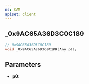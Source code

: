 ```yaml
---
ns: CAM
apiset: client
---
```

## _0x9AC65A36D3C0C189

```c
// 0x9AC65A36D3C0C189
void _0x9AC65A36D3C0C189(Any p0);
```


## Parameters
* **p0**: